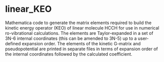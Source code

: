 # linear_KEO
Mathematica code to generate the matrix elements required to build the kinetic energy operator (KEO) of linear molecule HCCH for use in numerical ro-vibrational calculations. The elements are Taylor-expanded in a set of 3N-6 internal coordinates (this can be amended to 3N-5) up to a user-defined expansion order. The elements of the kinetic G-matrix and pseudopotential are printed in separate files in terms of expansion order of the internal coordinates followed by the calculated coefficient. 
